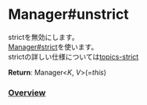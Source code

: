 # Manager#unstrict
strictを無効にします。  
[Manager#strict](https://github.com/Mametaro-discord/DataManager/blob/docs/Manager/methods/strict.md)を使います。  
strictの詳しい仕様については[topics-strict](https://github.com/Mametaro-discord/DataManager/blob/docs/Manager/topics/strict.md)  
  
**Return**: Manager\<*K*, *V*\>(=*this*)  
  
### [Overview](https://github.com/Mametaro-discord/DataManager/blob/docs/Manager/overview.md)